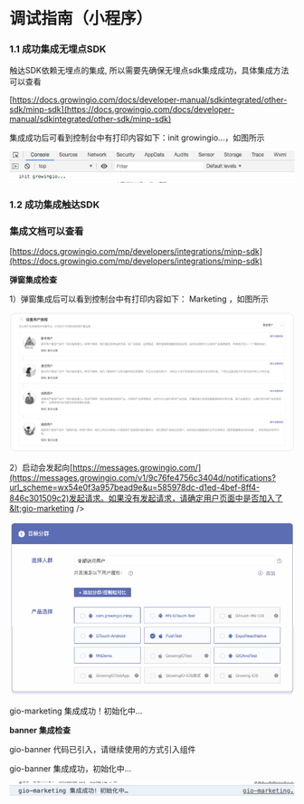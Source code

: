 # 调试指南（小程序）

### 1.1 成功集成无埋点SDK

触达SDK依赖无埋点的集成, 所以需要先确保无埋点sdk集成成功，具体集成方法可以查看

[https://docs.growingio.com/docs/developer-manual/sdkintegrated/other-sdk/minp-sdk](https://docs.growingio.com/docs/developer-manual/sdkintegrated/other-sdk/minp-sdk)

集成成功后可看到控制台中有打印内容如下：init growingio...，如图所示

![](../../../.gitbook/assets/xiao-cheng-xu-tiao-shi-zhi-nan.png)

### 1.2 成功集成触达SDK

### 集成文档可以查看

[https://docs.growingio.com/mp/developers/integrations/minp-sdk](https://docs.growingio.com/mp/developers/integrations/minp-sdk)

**弹窗集成检查**

1）弹窗集成后可以看到控制台中有打印内容如下： Marketing ，如图所示

![](../../../.gitbook/assets/image%20%28214%29.png)

2）启动会发起向[https://messages.growingio.com/](https://messages.growingio.com/v1/9c76fe4756c3404d/notifications?url_scheme=wx54e0f3a957bead9e&u=585978dc-d1ed-4bef-8ff4-846c301509c2)发起请求。如果没有发起请求，请确定用户页面中是否加入了&lt;gio-marketing /&gt;

![](../../../.gitbook/assets/image%20%28226%29.png)

gio-marketing 集成成功！初始化中…



**banner 集成检查**

gio-banner 代码已引入，请继续使用的方式引入组件

gio-banner 集成成功，初始化中…

![](../../../.gitbook/assets/image%20%28219%29.png)

